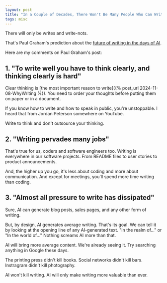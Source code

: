 ```yaml
---
layout: post
title: "In a Couple of Decades, There Won't Be Many People Who Can Write"
tags: misc
---
```


There will only be writes and write-nots.

That's Paul Graham's prediction about the [future of writing in the days of AI](https://paulgraham.com/writes.html).

Here are my comments on Paul Graham's post:

## 1. "To write well you have to think clearly, and thinking clearly is hard"

Clear thinking is [the most important reason to write]({% post_url 2024-11-08-WhyWriting %}). You need to order your thoughts before putting them on paper or in a document.

If you know how to write and how to speak in public, you're unstoppable. I heard that from Jordan Peterson somewhere on YouTube.

Write to think and don't outsource your thinking.

## 2. "Writing pervades many jobs"

That's true for us, coders and software engineers too. Writing is everywhere in our software projects. From README files to user stories to product announcements.

And, the higher up you go, it's less about coding and more about communication. And except for meetings, you'll spend more time writing than coding.

## 3. "Almost all pressure to write has dissipated"

Sure, AI can generate blog posts, sales pages, and any other form of writing.

But, by design, AI generates average writing. That's its goal. We can tell it by looking at the opening line of any AI-generated text. "In the realm of..." or "In the world of..." Nothing screams AI more than that.

AI will bring more average content. We're already seeing it. Try searching anything in Google these days.

The printing press didn't kill books. Social networks didn't kill bars. Instragram didn't kill photography.

AI won't kill writing. AI will only make writing more valuable than ever.
